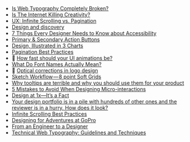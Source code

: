 
- [Is Web Typography Completely Broken?](http://zellwk.com/blog/web-typography-broken/)
- [Is The Internet Killing Creativity?](https://www.smashingmagazine.com/2016/01/is-the-internet-killing-creativity/)
- [UX: Infinite Scrolling vs. Pagination](https://uxplanet.org/ux-infinite-scrolling-vs-pagination-1030d29376f1#.86b5zvpdn)
- [Design and discovery](https://www.ted.com/talks/david_carson_on_design)
- [7 Things Every Designer Needs to Know about Accessibility](https://medium.com/salesforce-ux/7-things-every-designer-needs-to-know-about-accessibility-64f105f0881b#.h1ojs7jy4)
- [Primary & Secondary Action Buttons](https://uxplanet.org/primary-secondary-action-buttons-c16df9b36150#.ag963x13d)
- [Design, Illustrated in 3 Charts](https://medium.com/the-year-of-the-looking-glass/design-illustrated-in-3-charts-128ae8ff22fe#.3fkdj6jzh)
- [Pagination Best Practices](https://uxplanet.org/pagination-best-practices-76fbd3f5a78d#.ggx95p7x6)
- :notebook: [How fast should your UI animations be?](http://valhead.com/2016/05/05/how-fast-should-your-ui-animations-be/)
- [What Do Font Names Actually Mean?](http://blog.youworkforthem.com/2016/05/03/what-do-font-names-actually-mean/)
- :notebook: [Optical corrections in logo design](https://medium.com/@LogoGeek/optical-corrections-in-logo-design-8010cc234e2c#.8kwa5maoi)
- [Sketch Workflow — 8 point Soft Grids](https://medium.com/sketch-app-sources/8-point-soft-grids-in-sketch-e8f1d5ca2cd4#.209q2s9gt)
- [Why tooltips are terrible and why you should use them for your product](https://blog.prototypr.io/why-tooltips-are-terrible-and-why-you-should-use-them-for-your-product-98b66ba6b038#.d6lcw21hc)
- [5 Mistakes to Avoid When Designing Micro-interactions](https://medium.com/@ux_in_motion/5-mistakes-to-avoid-when-designing-micro-interactions-a6f638ee6a86#.7dgc5lrmc)
- [Design at 1x—It’s a Fact](https://medium.com/shyp-design/design-at-1x-its-a-fact-249c5b896536#.f4cm7s7uw)
- [Your design portfolio is in a pile with hundreds of other ones and the reviewer is in a hurry. How does it look?](https://medium.com/@bryanlanders/your-design-portfolio-is-in-a-pile-with-hundreds-of-other-ones-and-the-reviewer-is-in-a-hurry-4b707dbffd3b#.qtsw2w43e)
- [Infinite Scrolling Best Practices](https://uxplanet.org/infinite-scrolling-best-practices-c7f24c9af1d#.tizxmxpti)
- [Designing for Adventures at GoPro](https://medium.com/in-progress/designing-for-adventures-at-gopro-b18fdba311c7#.3j2rqvu3o)
- [From an Engineer to a Designer](https://byrslf.co/from-an-engineer-to-a-designer-9a8e154afcd0#.14e69opwd)
- [Technical Web Typography: Guidelines and Techniques](https://www.smashingmagazine.com/2011/03/technical-web-typography-guidelines-and-techniques/)

